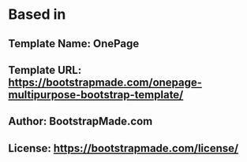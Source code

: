 # Based in 

## Template Name: OnePage
## Template URL: https://bootstrapmade.com/onepage-multipurpose-bootstrap-template/
## Author: BootstrapMade.com
## License: https://bootstrapmade.com/license/

